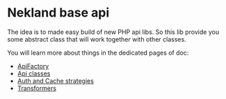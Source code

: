 Nekland base api
================

The idea is to made easy build of new PHP api libs. So this lib provide you some abstract class that will work together with other classes.

You will learn more about things in the dedicated pages of doc:

* [ApiFactory](api_factory.md)
* [Api classes](api_classes.md)
* [Auth and Cache strategies](auth_and_cache.md)
* [Transformers](transformers.md)
